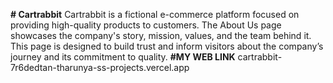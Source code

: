 
**# Cartrabbit**
Cartrabbit is a fictional e-commerce platform focused on providing high-quality products to customers. The About Us page showcases the company's story, mission, values, and the team behind it. This page is designed to build trust and inform visitors about the company’s journey and its commitment to quality.
**#MY WEB LINK**
cartrabbit-7r6dedtan-tharunya-ss-projects.vercel.app
